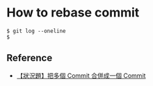 # How to rebase commit
```
$ git log --oneline
$
```

## Reference
- [【狀況題】把多個 Commit 合併成一個 Commit](https://gitbook.tw/chapters/rewrite-history/merge-multiple-commits-to-one-commit)
